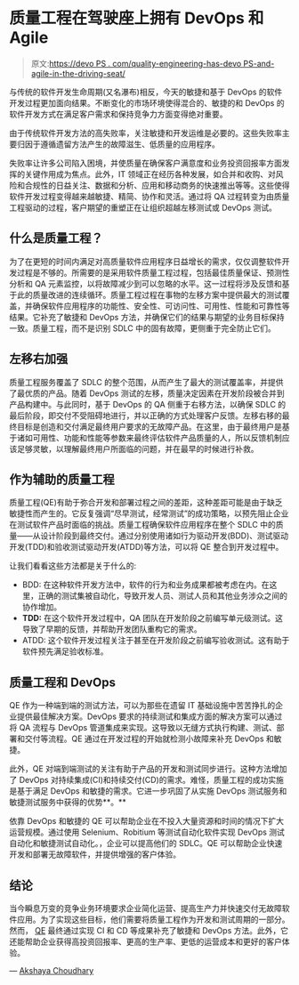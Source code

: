 # 质量工程在驾驶座上拥有 DevOps 和 Agile

> 原文:[https://devo PS . com/quality-engineering-has-devo PS-and-agile-in-the-driving-seat/](https://devops.com/quality-engineering-has-devops-and-agile-in-the-driving-seat/)

与传统的软件开发生命周期(又名瀑布)相反，今天的敏捷和基于 DevOps 的软件开发过程更加面向结果。不断变化的市场环境使得混合的、敏捷的和 DevOps 的软件开发方式在满足客户需求和保持竞争力方面变得绝对重要。

由于传统软件开发方法的高失败率，关注敏捷和开发运维是必要的。这些失败率主要归因于遵循遗留方法产生的故障滋生、低质量的应用程序。

失败率让许多公司陷入困境，并使质量在确保客户满意度和业务投资回报率方面发挥的关键作用成为焦点。此外，IT 领域正在经历各种发展，如合并和收购、对风险和合规性的日益关注、数据和分析、应用和移动商务的快速推出等等。这些使得软件开发过程变得越来越敏捷、精简、协作和灵活。通过将 QA 过程转变为由质量工程驱动的过程，客户期望的重塑正在让组织超越左移测试或 DevOps 测试。

## 什么是质量工程？

为了在更短的时间内满足对高质量软件应用程序日益增长的需求，仅仅调整软件开发过程是不够的。所需要的是采用软件质量工程过程，包括最佳质量保证、预测性分析和 QA 元素监控，以将故障减少到可以忽略的水平。这一过程将涉及反馈和基于此的质量改进的连续循环。质量工程过程在事物的左移方案中提供最大的测试覆盖，并确保软件应用程序的功能性、安全性、可访问性、可用性、性能和可靠性等结果。它补充了敏捷和 DevOps 方法，并确保它们的结果与期望的业务目标保持一致。质量工程，而不是识别 SDLC 中的固有故障，更侧重于完全防止它们。

## 左移右加强

质量工程服务覆盖了 SDLC 的整个范围，从而产生了最大的测试覆盖率，并提供了最优质的产品。随着 DevOps 测试的左移，质量决定因素在开发阶段被合并到产品构建中。与此同时，基于 DevOps 的 QA 侧重于右移方法，以确保 SDLC 的最后阶段，即交付不受阻碍地进行，并以正确的方式处理客户反馈。左移右移的最终目标是创造和交付满足最终用户要求的无故障产品。在这里，由于最终用户是基于诸如可用性、功能和性能等参数来最终评估软件产品质量的人，所以反馈机制应该足够灵敏，以理解最终用户所面临的问题，并在最早的时候进行补救。

## 作为辅助的质量工程

质量工程(QE)有助于弥合开发和部署过程之间的差距，这种差距可能是由于缺乏敏捷性而产生的。它反复强调“尽早测试，经常测试”的成功策略，以预先阻止企业在测试软件产品时面临的挑战。质量工程确保软件应用程序在整个 SDLC 中的质量——从设计阶段到最终交付。通过分别使用诸如行为驱动开发(BDD)、测试驱动开发(TDD)和验收测试驱动开发(ATDD)等方法，可以将 QE 整合到开发过程中。

让我们看看这些方法都是关于什么的:

*   BDD: 在这种软件开发方法中，软件的行为和业务成果都被考虑在内。在这里，正确的测试集被自动化，导致开发人员、测试人员和其他业务涉众之间的协作增加。
*   **TDD:** 在这个软件开发过程中，QA 团队在开发阶段之前编写单元级测试。这导致了早期的反馈，并帮助开发团队重构它的需求。
*   ATDD: 这个软件开发过程关注于甚至在开发阶段之前编写验收测试。这有助于软件预先满足验收标准。

## 质量工程和 DevOps

QE 作为一种端到端的测试方法，可以为那些在遗留 IT 基础设施中苦苦挣扎的企业提供最佳解决方案。DevOps 要求的持续测试和集成方面的解决方案可以通过将 QA 流程与 DevOps 管道集成来实现。这导致以无缝方式执行构建、测试、部署和交付等流程。QE 通过在开发过程的开始就检测小故障来补充 DevOps 和敏捷。

此外，QE 对端到端测试的关注有助于产品的开发和测试同步进行。这种方法增加了 DevOps 对持续集成(CI)和持续交付(CD)的需求。难怪，质量工程的成功实施是基于满足 DevOps 和敏捷的需求。它进一步巩固了从实施 DevOps 测试服务和敏捷测试服务中获得的优势**。**

依靠 DevOps 和敏捷的 QE 可以帮助企业在不投入大量资源和时间的情况下扩大运营规模。通过使用 Selenium、Robitium 等测试自动化软件实现 DevOps 测试自动化和敏捷测试自动化。，企业可以提高他们的 SDLC。QE 可以帮助企业快速开发和部署无故障软件，并提供增强的客户体验。

## 结论

当今瞬息万变的竞争业务环境要求企业简化运营、提高生产力并快速交付无故障软件应用。为了实现这些目标，他们需要将质量工程作为开发和测试周期的一部分。然而， [QE](https://www.cigniti.com/quality-engineering/) 最终通过实现 CI 和 CD 等成果补充了敏捷和 DevOps 方法。此外，它还能帮助企业获得高投资回报率、更高的生产率、更低的运营成本和更好的客户体验。

— [Akshaya Choudhary](https://devops.com/author/akshaya-choudhary/)